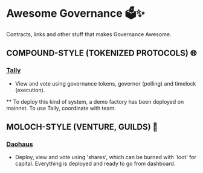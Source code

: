 # Awesome Governance 🗳️✨
Contracts, links and other stuff that makes Governance Awesome.

## COMPOUND-STYLE (TOKENIZED PROTOCOLS) 🌐

### [Tally](https://www.withtally.com/) 
- View and vote using governance tokens, governor (polling) and timelock (execution).

** To deploy this kind of system, a demo factory has been deployed on mainnet. To use Tally, coordinate with team.

## MOLOCH-STYLE (VENTURE, GUILDS) 🏰

### [Daohaus](https://daohaus.club/) 
- Deploy, view and vote using 'shares', which can be burned with 'loot' for capital. Everything is deployed and ready to go from dashboard.
